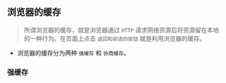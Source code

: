 ## 浏览器的缓存
> 所谓浏览器的缓存，就是浏览器通过 `HTTP` 请求网络资源后将资源留在本地的一种行为。在页面上点击 `返回和前进的按钮` 就是利用浏览器的缓存。
* 浏览器的缓存分为两种 `强缓存` 和 `协商缓存`。

### 强缓存
> 



